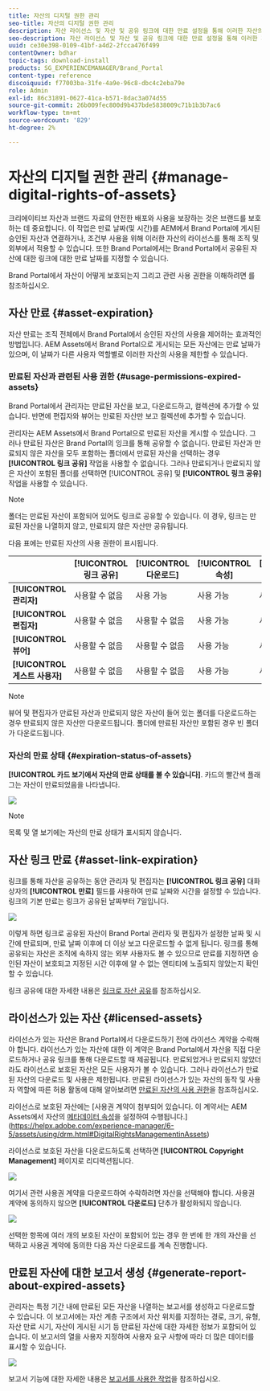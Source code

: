 ```yaml
---
title: 자산의 디지털 권한 관리
seo-title: 자산의 디지털 권한 관리
description: 자산 라이선스 및 자산 및 공유 링크에 대한 만료 설정을 통해 이러한 자산의 사용을 제어하고 안전하게 보호할 수 있습니다.
seo-description: 자산 라이선스 및 자산 및 공유 링크에 대한 만료 설정을 통해 이러한 자산의 사용을 제어하고 안전하게 보호할 수 있습니다.
uuid: ce30e398-0109-41bf-a4d2-2fcca476f499
contentOwner: bdhar
topic-tags: download-install
products: SG_EXPERIENCEMANAGER/Brand_Portal
content-type: reference
discoiquuid: f77003ba-31fe-4a9e-96c8-dbc4c2eba79e
role: Admin
exl-id: 86c31891-0627-41ca-b571-8dac3a074d55
source-git-commit: 26b009fec800d9b437bde5838009c71b1b3b7ac6
workflow-type: tm+mt
source-wordcount: '829'
ht-degree: 2%

---
```


# 자산의 디지털 권한 관리 {#manage-digital-rights-of-assets}

크리에이티브 자산과 브랜드 자료의 안전한 배포와 사용을 보장하는 것은 브랜드를 보호하는 데 중요합니다. 이 작업은 만료 날짜(및 시간)를 AEM에서 Brand Portal에 게시된 승인된 자산과 연결하거나, 조건부 사용을 위해 이러한 자산의 라이선스를 통해 조직 및 외부에서 적용할 수 있습니다. 또한 Brand Portal에서는 Brand Portal에서 공유된 자산에 대한 링크에 대한 만료 날짜를 지정할 수 있습니다.

Brand Portal에서 자산이 어떻게 보호되는지 그리고 관련 사용 권한을 이해하려면 를 참조하십시오.

## 자산 만료 {#asset-expiration}

자산 만료는 조직 전체에서 Brand Portal에서 승인된 자산의 사용을 제어하는 효과적인 방법입니다. AEM Assets에서 Brand Portal으로 게시되는 모든 자산에는 만료 날짜가 있으며, 이 날짜가 다른 사용자 역할별로 이러한 자산의 사용을 제한할 수 있습니다.

### 만료된 자산과 관련된 사용 권한 {#usage-permissions-expired-assets}

Brand Portal에서 관리자는 만료된 자산을 보고, 다운로드하고, 컬렉션에 추가할 수 있습니다. 반면에 편집자와 뷰어는 만료된 자산만 보고 컬렉션에 추가할 수 있습니다.

관리자는 AEM Assets에서 Brand Portal으로 만료된 자산을 게시할 수 있습니다. 그러나 만료된 자산은 Brand Portal의 잉크를 통해 공유할 수 없습니다. 만료된 자산과 만료되지 않은 자산을 모두 포함하는 폴더에서 만료된 자산을 선택하는 경우 **[!UICONTROL 링크 공유]** 작업을 사용할 수 없습니다. 그러나 만료되거나 만료되지 않은 자산이 포함된 폴더를 선택하면 [!UICONTROL 공유] 및 **[!UICONTROL 링크 공유]** 작업을 사용할 수 있습니다.

>[!NOTE]
>
>폴더는 만료된 자산이 포함되어 있어도 링크로 공유할 수 있습니다. 이 경우, 링크는 만료된 자산을 나열하지 않고, 만료되지 않은 자산만 공유됩니다.

다음 표에는 만료된 자산의 사용 권한이 표시됩니다.

|  | **[!UICONTROL 링크 공유]** | **[!UICONTROL 다운로드]** | **[!UICONTROL 속성]** | **[!UICONTROL 컬렉션에 추가]** | **[!UICONTROL 삭제]** |
|---|---|---|---|---|---|
| **[!UICONTROL 관리자]** | 사용할 수 없음 | 사용 가능 | 사용 가능 | 사용 가능 | 사용 가능 |
| **[!UICONTROL 편집자]** | 사용할 수 없음 | 사용할 수 없음 | 사용 가능 | 사용 가능 | 사용할 수 없음 |
| **[!UICONTROL 뷰어]** | 사용할 수 없음 | 사용할 수 없음 | 사용 가능 | 사용 가능 | 사용할 수 없음 |
| **[!UICONTROL 게스트 사용자]** | 사용할 수 없음 | 사용할 수 없음 | 사용 가능 | 사용 가능 | 사용할 수 없음 |

>[!NOTE]
>
>뷰어 및 편집자가 만료된 자산과 만료되지 않은 자산이 들어 있는 폴더를 다운로드하는 경우 만료되지 않은 자산만 다운로드됩니다. 폴더에 만료된 자산만 포함된 경우 빈 폴더가 다운로드됩니다.

### 자산의 만료 상태 {#expiration-status-of-assets}

**[!UICONTROL 카드 보기에서 자산의 만료 상태를 볼 수 있습니다]**. 카드의 빨간색 플래그는 자산이 만료되었음을 나타냅니다.

![](assets/expired_assets_cardview.png)

>[!NOTE]
>
>목록 및 열 보기에는 자산의 만료 상태가 표시되지 않습니다.

## 자산 링크 만료 {#asset-link-expiration}

링크를 통해 자산을 공유하는 동안 관리자 및 편집자는 **[!UICONTROL 링크 공유]** 대화 상자의 **[!UICONTROL 만료]** 필드를 사용하여 만료 날짜와 시간을 설정할 수 있습니다. 링크의 기본 만료는 링크가 공유된 날짜부터 7일입니다.

![](assets/asset-link-sharing.png)

이렇게 하면 링크로 공유된 자산이 Brand Portal 관리자 및 편집자가 설정한 날짜 및 시간에 만료되며, 만료 날짜 이후에 더 이상 보고 다운로드할 수 없게 됩니다. 링크를 통해 공유되는 자산은 조직에 속하지 않는 외부 사용자도 볼 수 있으므로 만료를 지정하면 승인된 자산이 보호되고 지정된 시간 이후에 알 수 없는 엔티티에 노출되지 않았는지 확인할 수 있습니다.

링크 공유에 대한 자세한 내용은 [링크로 자산 공유](../using/brand-portal-link-share.md)를 참조하십시오.

## 라이선스가 있는 자산 {#licensed-assets}

라이선스가 있는 자산은 Brand Portal에서 다운로드하기 전에 라이선스 계약을 수락해야 합니다. 라이선스가 있는 자산에 대한 이 계약은 Brand Portal에서 자산을 직접 다운로드하거나 공유 링크를 통해 다운로드할 때 제공됩니다. 만료되었거나 만료되지 않았더라도 라이선스로 보호된 자산은 모든 사용자가 볼 수 있습니다. 그러나 라이선스가 만료된 자산의 다운로드 및 사용은 제한됩니다. 만료된 라이선스가 있는 자산의 동작 및 사용자 역할에 따른 허용 활동에 대해 알아보려면 [만료된 자산의 사용 권한](../using/manage-digital-rights-of-assets.md#usage-permissions-expired-assets)을 참조하십시오.

라이선스로 보호된 자산에는 [사용권 계약이 첨부되어 있습니다. 이 계약서는 AEM Assets에서 자산의 [메타데이터 속성](https://helpx.adobe.com/experience-manager/6-5/assets/using/drm.html#DigitalRightsManagementinAssets)을 설정하여 수행됩니다.](https://helpx.adobe.com/experience-manager/6-5/assets/using/drm.html#DigitalRightsManagementinAssets)

라이선스로 보호된 자산을 다운로드하도록 선택하면 **[!UICONTROL Copyright Management]** 페이지로 리디렉션됩니다.

![](assets/asset-copyright-mgmt.png)

여기서 관련 사용권 계약을 다운로드하여 수락하려면 자산을 선택해야 합니다. 사용권 계약에 동의하지 않으면 **[!UICONTROL 다운로드]** 단추가 활성화되지 않습니다.

![](assets/licensed-asset-download-2.png)

선택한 항목에 여러 개의 보호된 자산이 포함되어 있는 경우 한 번에 한 개의 자산을 선택하고 사용권 계약에 동의한 다음 자산 다운로드를 계속 진행합니다.

## 만료된 자산에 대한 보고서 생성 {#generate-report-about-expired-assets}

관리자는 특정 기간 내에 만료된 모든 자산을 나열하는 보고서를 생성하고 다운로드할 수 있습니다. 이 보고서에는 자산 계층 구조에서 자산 위치를 지정하는 경로, 크기, 유형, 자산 만료 시기, 자산이 게시된 시기 등 만료된 자산에 대한 자세한 정보가 포함되어 있습니다. 이 보고서의 열을 사용자 지정하여 사용자 요구 사항에 따라 더 많은 데이터를 표시할 수 있습니다.

![](assets/assets-expired.png)

보고서 기능에 대한 자세한 내용은 [보고서를 사용한 작업](../using/brand-portal-reports.md#work-with-reports)을 참조하십시오.
